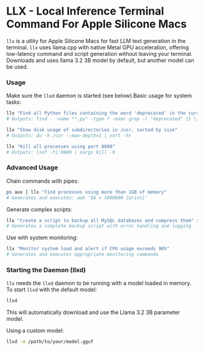 # LLX - Local Inference Terminal Command For Apple Silicone Macs

`llx` is a utlity for Apple Silicone Macs for fast LLM text generation in the terminal. `llx` uses llama.cpp with native Metal GPU acceleration, offering low-latency command and script generation without leaving your terminal.  Downloads and uses llama 3.2 3B model by default, but another model can be used.

### Usage

Make sure the `llxd` daemon is started (see below).Basic usage for system tasks:
```bash
llx "Find all Python files containing the word 'deprecated' in the current directory"
# Outputs: find . -name "*.py" -type f -exec grep -l "deprecated" {} \;

llx "Show disk usage of subdirectories in /usr, sorted by size"
# Outputs: du -h /usr --max-depth=1 | sort -hr

llx "Kill all processes using port 8080"
# Outputs: lsof -ti:8080 | xargs kill -9
```

### Advanced Usage

Chain commands with pipes:
```bash
ps aux | llx "Find processes using more than 1GB of memory"
# Generates and executes: awk '$6 > 1000000 {print}'
```

Generate complex scripts:
```bash
llx "Create a script to backup all MySQL databases and compress them" > backup-dbs.sh
# Generates a complete backup script with error handling and logging
```

Use with system monitoring:
```bash
llx "Monitor system load and alert if CPU usage exceeds 90%" 
# Generates and executes appropriate monitoring commands
```

### Starting the Daemon (llxd)

`llx` needs the `llxd` daemon to be running with a model loaded in memory. To start `llxd` with the default model:
```bash
llxd
```
This will automatically download and use the Llama 3.2 3B parameter model.

Using a custom model:
```bash
llxd -m /path/to/your/model.gguf
```

